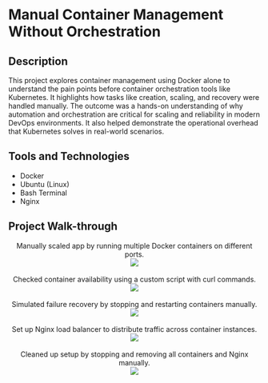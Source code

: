 <h1>Manual Container Management Without Orchestration</h1>


<h2>Description</h2>
This project explores container management using Docker alone to understand the pain points before container orchestration tools like Kubernetes. It highlights how tasks like creation, scaling, and recovery were handled manually. The outcome was a hands-on understanding of why automation and orchestration are critical for scaling and reliability in modern DevOps environments. It also helped demonstrate the operational overhead that Kubernetes solves in real-world scenarios.
<br />


<h2>Tools and Technologies</h2>

- Docker
- Ubuntu (Linux)
- Bash Terminal
- Nginx

<h2>Project Walk-through</h2>

<p align="center">
Manually scaled app by running multiple Docker containers on different ports. <br/>
<img src="https://i.postimg.cc/prw8GBR7/2.jpg" />
<br />
<br />
Checked container availability using a custom script with curl commands. <br/>
<img src="https://i.postimg.cc/xT79XTP6/3.jpg"/>
<br />
<br />
Simulated failure recovery by stopping and restarting containers manually.<br/>
<img src="https://i.postimg.cc/Y0Ky5ZNf/4.jpg" />
<br />
<br />
Set up Nginx load balancer to distribute traffic across container instances. <br/>
<img src="https://i.postimg.cc/zXgqRHGV/5.jpg"/>
<br />
<br />
Cleaned up setup by stopping and removing all containers and Nginx manually. <br/>
<img src="https://i.postimg.cc/LXgZY6YR/7.jpg"/>
<br />
<br />
</p>
